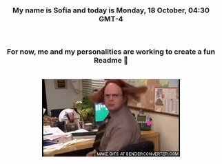 


<div align="center">
<h3 >My name is Sofia and today is Monday, 18 October, 04:30 GMT-4</h3><br>
<h3 >For now, me and my personalities are working to create a fun Readme 👋
</h3><br>
<img src='img/dwight.gif' alt='working...'/>
</div>
